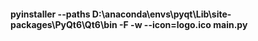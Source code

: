  #### pyinstaller --paths D:\anaconda\envs\pyqt\Lib\site-packages\PyQt6\Qt6\bin -F -w --icon=logo.ico main.py
